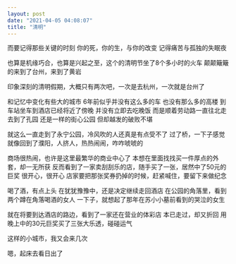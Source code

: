 ```yaml
---
layout: post
date: "2021-04-05 04:08:07"
title: "清明"
---
```


而要记得那些关键的时刻
你的死，你的生，与你的改变
记得痛苦与孤独的失眠夜

也算是机缘巧合，也算是兴起之至，这个的清明节坐了8个多小时的火车
颠颠簸簸的来到了台州，来到了黄岩

印象深刻的清明假期，大概只有两次吧，一次是去杭州，一次就是台州了

和记忆中变化有些大的城市
6年前似乎并没有这么多的车
也没有那么多的高楼
到车站坐车到酒店已经将近了傍晚
并没有立即去吃晚饭
而是顺着劳动路一直往北走
去到了孔园
还是一样的街心公园
但却越发的破败不堪

就这么一直走到了永宁公园，冷风吹的人还真是有点受不了
过了桥，一下子感觉就像回到了濮阳，人挤人，热热闹闹，咋咋唬唬的

商场很热闹，也许是这里最繁华的商业中心了
本想在里面找找买一件厚点的外套，却一无所获
反而看到了一家卖刮刮乐的店，随手买了一张，居然中了50元的巨奖
很开心，很开心
店家要把那张奖券扔掉的时候，赶紧喊住，要留下来做纪念

喝了酒，有点上头
在犹犹豫豫中，还是决定继续走回酒店
在公园的角落里，看到两个蹲在角落喝酒的女人
一下子，就想起了那年在苏小小墓前看到的哭泣的女生

就在将要到达酒店的路边，看到了一家还在营业的体彩店
本已走过，却又折回
用晚上中的30元巨奖买了三张大乐透，碰碰运气

这样的小城市，我又会来几次

嗯，起床去看日出了

